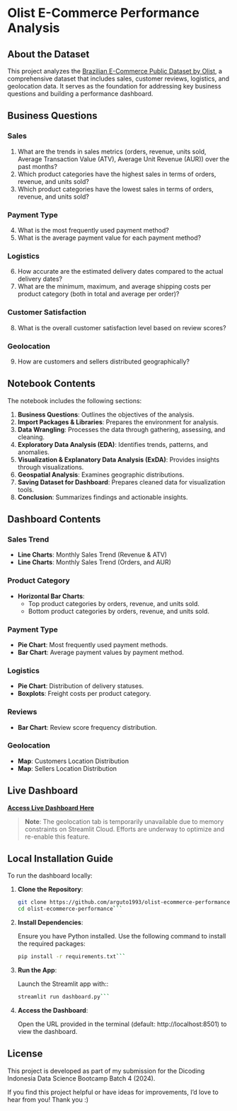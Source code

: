 # **Olist E-Commerce Performance Analysis**

## About the Dataset

This project analyzes the [Brazilian E-Commerce Public Dataset by Olist](https://www.kaggle.com/datasets/olistbr/brazilian-ecommerce), a comprehensive dataset that includes sales, customer reviews, logistics, and geolocation data. It serves as the foundation for addressing key business questions and building a performance dashboard.

## Business Questions

### **Sales**  
1. What are the trends in sales metrics (orders, revenue, units sold, Average Transaction Value (ATV), Average Unit Revenue (AUR)) over the past months?  
2. Which product categories have the highest sales in terms of orders, revenue, and units sold?  
3. Which product categories have the lowest sales in terms of orders, revenue, and units sold?  

### **Payment Type**  
4. What is the most frequently used payment method?  
5. What is the average payment value for each payment method?  

### **Logistics**  
6. How accurate are the estimated delivery dates compared to the actual delivery dates?  
7. What are the minimum, maximum, and average shipping costs per product category (both in total and average per order)?  

### **Customer Satisfaction**  
8. What is the overall customer satisfaction level based on review scores?  

### **Geolocation**  
9. How are customers and sellers distributed geographically?  

## Notebook Contents

The notebook includes the following sections:

1. **Business Questions**: Outlines the objectives of the analysis.  
2. **Import Packages & Libraries**: Prepares the environment for analysis.  
3. **Data Wrangling**: Processes the data through gathering, assessing, and cleaning.  
4. **Exploratory Data Analysis (EDA)**: Identifies trends, patterns, and anomalies.  
5. **Visualization & Explanatory Data Analysis (ExDA)**: Provides insights through visualizations.  
6. **Geospatial Analysis**: Examines geographic distributions.  
7. **Saving Dataset for Dashboard**: Prepares cleaned data for visualization tools.  
8. **Conclusion**: Summarizes findings and actionable insights.  

## Dashboard Contents

### **Sales Trend**  
- **Line Charts**: Monthly Sales Trend (Revenue & ATV)
- **Line Charts**: Monthly Sales Trend (Orders, and AUR)  

### **Product Category**  
- **Horizontal Bar Charts**:  
  - Top product categories by orders, revenue, and units sold.  
  - Bottom product categories by orders, revenue, and units sold.  

### **Payment Type**  
- **Pie Chart**: Most frequently used payment methods.  
- **Bar Chart**: Average payment values by payment method.  

### **Logistics**  
- **Pie Chart**: Distribution of delivery statuses.  
- **Boxplots**: Freight costs per product category.  

### **Reviews**  
- **Bar Chart**: Review score frequency distribution.  

### **Geolocation**  
- **Map**: Customers Location Distribution
- **Map**: Sellers Location Distribution

## Live Dashboard

**[Access Live Dashboard Here](https://olist-ecommerce-performance-dashboard.streamlit.app/)**  

> **Note**: The geolocation tab is temporarily unavailable due to memory constraints on Streamlit Cloud. Efforts are underway to optimize and re-enable this feature.  

## Local Installation Guide

To run the dashboard locally:

1. **Clone the Repository**:  
   ```bash
   git clone https://github.com/arguto1993/olist-ecommerce-performance.git
   cd olist-ecommerce-performance```

2. **Install Dependencies**:

   Ensure you have Python installed. Use the following command to install the required packages:
   ```bash
   pip install -r requirements.txt```

3. **Run the App**:

   Launch the Streamlit app with::
   ```bash
   streamlit run dashboard.py```

4. **Access the Dashboard**:

   Open the URL provided in the terminal (default: http://localhost:8501) to view the dashboard.

## License

This project is developed as part of my submission for the Dicoding Indonesia Data Science Bootcamp Batch 4 (2024).  

If you find this project helpful or have ideas for improvements, I’d love to hear from you! Thank you :)